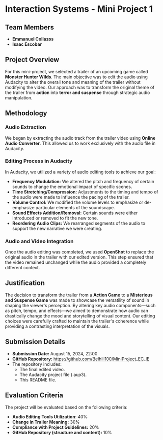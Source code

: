 # Interaction Systems - Mini Project 1

## Team Members
- **Emmanuel Collazos**
- **Isaac Escobar**

## Project Overview

For this mini-project, we selected a trailer of an upcoming game called **Monster Hunter Wilds**. The main objective was to edit the audio using Audacity to alter the overall tone and meaning of the trailer without modifying the video. Our approach was to transform the original theme of the trailer from **action** into **terror and suspense** through strategic audio manipulation.

## Methodology

### Audio Extraction
We began by extracting the audio track from the trailer video using **Online Audio Converter**. This allowed us to work exclusively with the audio file in Audacity.

### Editing Process in Audacity
In Audacity, we utilized a variety of audio editing tools to achieve our goal:
- **Frequency Modulation:** We altered the pitch and frequency of certain sounds to change the emotional impact of specific scenes.
- **Time Stretching/Compression:** Adjustments to the timing and tempo of the audio were made to influence the pacing of the trailer.
- **Volume Control:** We modified the volume levels to emphasize or de-emphasize particular elements of the soundscape.
- **Sound Effects Addition/Removal:** Certain sounds were either introduced or removed to fit the new tone.
- **Reordering Audio Clips:** We rearranged segments of the audio to support the new narrative we were creating.

### Audio and Video Integration
Once the audio editing was completed, we used **OpenShot** to replace the original audio in the trailer with our edited version. This step ensured that the video remained unchanged while the audio provided a completely different context.

## Justification

The decision to transform the trailer from a **Action Game** to a **Misterious and Suspense Game** was made to showcase the versatility of sound in shaping the viewer's perception. By altering key audio components—such as pitch, tempo, and effects—we aimed to demonstrate how audio can drastically change the mood and storytelling of visual content. Our editing choices were carefully crafted to maintain the trailer's coherence while providing a contrasting interpretation of the visuals.

## Submission Details
- **Submission Date:** August 15, 2024, 22:00
- **GitHub Repository:** https://github.com/Belhill100/MiniProject_EC_IE
- The repository includes:
  - The final edited video.
  - The Audacity project file (.aup3).
  - This README file.

## Evaluation Criteria
The project will be evaluated based on the following criteria:
- **Audio Editing Tools Utilization:** 40%
- **Change in Trailer Meaning:** 30%
- **Compliance with Project Guidelines:** 20%
- **GitHub Repository (structure and content):** 10%

